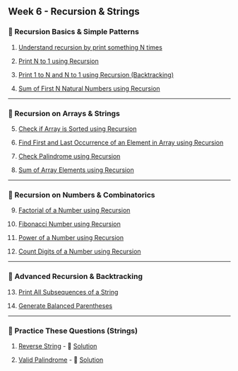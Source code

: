 ## Week 6 - Recursion & Strings

### 🔹 Recursion Basics & Simple Patterns

1. [Understand recursion by print something N times](https://www.youtube.com/watch?v=yVdKa8dnKiE&list=PLgUwDviBIf0rGlzIn_7rsaR2FQ5e6ZOL9&index=1)

2. [Print N to 1 using Recursion](https://www.youtube.com/watch?v=un6PLygfXrA&list=PLgUwDviBIf0rGlzIn_7rsaR2FQ5e6ZOL9&index=3)

3. [Print 1 to N and N to 1 using Recursion (Backtracking)](https://www.youtube.com/watch?v=69ZCDFy-OUo&list=PLgUwDviBIf0rGlzIn_7rsaR2FQ5e6ZOL9&index=3)

4. [Sum of First N Natural Numbers using Recursion](https://www.youtube.com/watch?v=twuC1F6gLI8&list=PLgUwDviBIf0rGlzIn_7rsaR2FQ5e6ZOL9&index=4)

---

### 🔹 Recursion on Arrays & Strings

5. [Check if Array is Sorted using Recursion](https://www.youtube.com/watch?v=un6PLygfXrA&t=300s)

6. [Find First and Last Occurrence of an Element in Array using Recursion](https://www.youtube.com/watch?v=un6PLygfXrA&t=360s)

7. [Check Palindrome using Recursion](https://www.youtube.com/watch?v=un6PLygfXrA&t=420s)

8. [Sum of Array Elements using Recursion](https://www.youtube.com/watch?v=un6PLygfXrA&t=480s)

---

### 🔹 Recursion on Numbers & Combinatorics

9. [Factorial of a Number using Recursion](https://www.youtube.com/watch?v=twuC1F6gLI8&list=PLgUwDviBIf0rGlzIn_7rsaR2FQ5e6ZOL9&index=4)

10. [Fibonacci Number using Recursion](https://www.youtube.com/watch?v=kvRjNm4rVBE&list=PLgUwDviBIf0rGlzIn_7rsaR2FQ5e6ZOL9&index=5)

11. [Power of a Number using Recursion](https://www.youtube.com/watch?v=hFWckDXE-K8)

12. [Count Digits of a Number using Recursion](https://www.youtube.com/watch?v=1xNbjMdbjug&t=1s)

---

### 🔹 Advanced Recursion & Backtracking

13. [Print All Subsequences of a String](https://www.youtube.com/watch?v=AxNNVECce8c)

14. [Generate Balanced Parentheses](https://www.youtube.com/watch?v=cHT6sG_hUZI)

---

### 🔹 Practice These Questions (Strings)

1. [Reverse String](https://leetcode.com/problems/reverse-string/) - 🎥 [Solution](https://www.youtube.com/watch?v=RitppzIdMCo)

2. [Valid Palindrome](https://leetcode.com/problems/valid-palindrome/) - 🎥 [Solution](https://www.youtube.com/watch?v=dSRFgEs3a6A)
